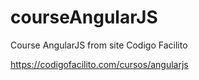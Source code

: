 # courseAngularJS
Course AngularJS from site Codigo Facilito

https://codigofacilito.com/cursos/angularjs
